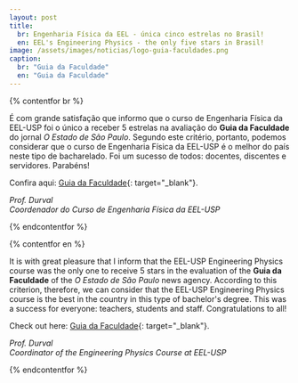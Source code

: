 ```yaml
---
layout: post
title:
  br: Engenharia Física da EEL - única cinco estrelas no Brasil!
  en: EEL's Engineering Physics - the only five stars in Brasil!
image: /assets/images/noticias/logo-guia-faculdades.png
caption:
  br: "Guia da Faculdade"
  en: "Guia da Faculdade"
---
```


{% contentfor br %}

É com grande satisfação que informo que o curso de Engenharia Física da EEL-USP foi o único a receber 5 estrelas na avaliação do **Guia da Faculdade** do jornal *O Estado de São Paulo*. Segundo este critério, portanto, podemos considerar que o curso de Engenharia Física da EEL-USP é o melhor do país neste tipo de bacharelado. Foi um sucesso de todos: docentes, discentes e servidores. Parabéns!

Confira aqui: [Guia da Faculdade](http://publicacoes.estadao.com.br/guia-da-faculdade/?post_type=faculdades&order=estrelas_num&s=engenharia+f%C3%ADsica){: target="\_blank"}.

*Prof. Durval  
Coordenador do Curso de Engenharia Física da EEL-USP*
 
{% endcontentfor %}

{% contentfor en %}

It is with great pleasure that I inform that the EEL-USP Engineering Physics course  was the only one to receive 5 stars in the evaluation of the **Guia da Faculdade** of the *O Estado de São Paulo* news agency. According to this criterion, therefore, we can consider that the EEL-USP Engineering Physics course is the best in the country in this type of bachelor's degree. This was a success for everyone: teachers, students and staff. Congratulations to all!

Check out here: [Guia da Faculdade](http://publicacoes.estadao.com.br/guia-da-faculdade/?post_type=faculdades&order=estrelas_num&s=engenharia+f%C3%ADsica){: target="\_blank"}.

*Prof. Durval  
Coordinator of the Engineering Physics Course at EEL-USP*

{% endcontentfor %}
